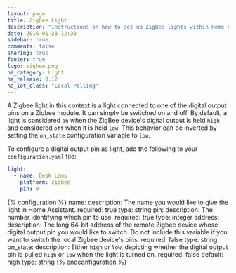 ```yaml
---
layout: page
title: ZigBee Light
description: "Instructions on how to set up ZigBee lights within Home Assistant."
date: 2016-01-28 12:38
sidebar: true
comments: false
sharing: true
footer: true
logo: zigbee.png
ha_category: Light
ha_release: 0.12
ha_iot_class: "Local Polling"
---
```


A Zigbee light in this context is a light connected to one of the digital output pins on a Zigbee module. It can simply be switched on and off. By default, a light is considered `on` when the ZigBee device's digital output is held `high` and considered `off` when it is held `low`. This behavior can be inverted by setting the `on_state` configuration variable to `low`.

To configure a digital output pin as light, add the following to your `configuration.yaml` file:

```yaml
light:
  - name: Desk Lamp
    platform: zigbee
    pin: 0
```

{% configuration %}
name:
  description: The name you would like to give the light in Home Assistant.
  required: true
  type: string
pin:
  description: The number identifying which pin to use.
  required: true
  type: integer
address:
  description: The long 64-bit address of the remote Zigbee device whose digital output pin you would like to switch. Do not include this variable if you want to switch the local Zigbee device's pins.
  required: false
  type: string
on_state:
  description: Either `high` or `low`, depicting whether the digital output pin is pulled `high` or `low` when the light is turned on.
  required: false
  default: high
  type: string
{% endconfiguration %}
